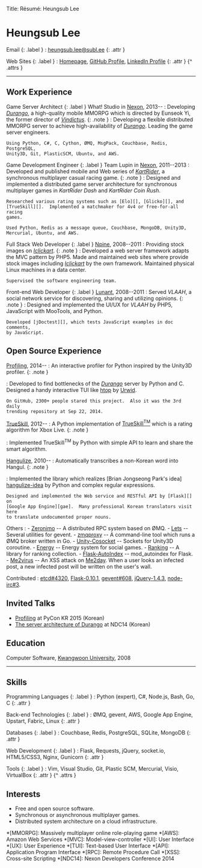 Title: Résumé: Heungsub Lee

Heungsub Lee
============

Email {: .label }
: [heungsub.lee@subl.ee](mailto:heungsub.lee@subl.ee)
  {: .attr }

Web Sites {: .label }
: [Homepage](/), [GitHub Profile](https://github.com/sublee),
  [LinkedIn Profile](https://linkedin.com/in/sublee)
  {: .attr }
{^ .attrs }

---

Work Experience
---------------

Game Server Architect {: .label }
What! Studio in [Nexon][], 2013--
:   Developing <cite>[Durango][]</cite>, a high-quality mobile MMORPG which is
    directed by Eunseok Yi, the former director of <cite>[Vindictus][]</cite>.
    {: .note }
:   Developing a flexible distributed MMORPG server to achieve
    high-availability of <cite>[Durango][]</cite>.  Leading the game server
    engineers.

    Using Python, C#, C, Cython, ØMQ, MsgPack, Couchbase, Redis, PostgreSQL,
    Unity3D, Git, PlasticSCM, Ubuntu, and AWS.

Game Development Engineer {: .label }
Team Lupin in [Nexon][], 2011--2013
:   Developed and published mobile and Web series of
    <cite>[KartRider][]</cite>, a synchronous multiplayer casual racing game.
    {: .note }
:   Designed and implemented a distributed game server architecture for
    synchronous multiplayer games in <cite>KartRider Dash</cite> and
    <cite>KartRider Coin Rush</cite>.

    Researched various rating systems such as [Elo][], [Glicko][], and
    [TrueSkill][].  Implemented a matchmaker for 4v4 or free-for-all racing
    games.

    Used Python, Redis as a message queue, Couchbase, MongoDB, Unity3D,
    Mercurial, Ubuntu, and AWS.

Full Stack Web Developer {: .label }
[Npine][], 2008--2011
:   Providing stock images on <cite>[Iclickart][]</cite>.
    {: .note }
:   Developed a web server framework adapts the MVC pattern by PHP5.  Made and
    maintained web sites where provide stock images including
    <cite>[Iclickart][]</cite> by the own framework.  Maintained physical Linux
    machines in a data center.

    Supervised the software engineering team.

Front-end Web Developer {: .label }
[Lunant][], 2008--2011
:   Served <cite>VLAAH</cite>, a social network service for discovering,
    sharing and utilizing opinions.
    {: .note }
:   Designed and implemented the UI/UX for <cite>VLAAH</cite> by PHP5,
    JavaScript with MooTools, and Python.

    Developed [jDoctest][], which tests JavaScript examples in doc comments,
    by JavaScript.

Open Source Experience
----------------------

[Profiling][], 2014--
:   An interactive profiler for Python inspired by the Unity3D profiler.
    {: .note }

:   Developed to find bottlenecks of the <cite>[Durango][]</cite> server by
    Python and C.  Designed a handy interactive TUI like [htop][] by [Urwid][].

    On GitHub, 2300+ people stared this project.  Also it was the 3rd daily
    trending repository at Sep 22, 2014.

[TrueSkill][trueskill-py], 2012--
:   A Python implementation of [TrueSkill<sup>TM</sup>][trueskill] which is a
    rating algorithm for Xbox Live.
    {: .note }

:   Implemented TrueSkill<sup>TM</sup> by Python with simple API to learn and
    share the smart algorithm.

[Hangulize][], 2010--
:   Automatically transcribes a non-Korean word into Hangul.
    {: .note }

:   Implemented the library which realizes [Brian Jongseong Park's idea]
    [hangulize-idea] by Python and complex regular expressions.

    Designed and implemented the Web service and RESTful API by [Flask][] on
    [Google App Engine][gae].  Many professional Korean translators visit here
    to translate undocumented proper nouns.

Others
:   - [Zeronimo][] -- A distributed RPC system based on ØMQ.
    - [Lets][] -- Several utilities for gevent.
    - [zmqproxy][] -- A command-line tool which runs a ØMQ broker
                      written in Go.
    - [Unity-Cosocket][] -- Sockets for Unity3D coroutine.
    - [Energy][] -- Energy system for social games.
    - [Ranking][] -- A library for ranking collection.
    - [Flask-AutoIndex][] -- mod_autoindex for Flask.
    - [Me2virus][] -- An XSS attack on [Me2day][].  When a user looks an
                      infected post, a new infected post will be written on the
                      user's wall.

Contributed
:   [etcd#4320](https://github.com/coreos/etcd/pull/4320),
    [Flask-0.10.1](https://github.com/mitsuhiko/flask/commit/6fca662),
    [gevent#608](https://github.com/gevent/gevent/pull/608),
    [jQuery-1.4.3](https://blog.jquery.com/2010/10/16/jquery-143-released/),
    [node-irc#3](https://github.com/martynsmith/node-irc/pull/3).

Invited Talks
-------------

- [Profiling][pyconkr2015-slide] at PyCon KR 2015 (Korean)
- [The server architecture of Durango][ndc14-slide] at NDC14 (Korean)

Education
---------

Computer Software, [Kwangwoon University][kw], 2008

---

Skills
------

Programming Languages {: .label }
: Python (expert), C#, Node.js, Bash, Go, C
  {: .attr }

Back-end Technologies {: .label }
: ØMQ, gevent, AWS, Google App Engine, Upstart, Fabric, Linux
  {: .attr }

Databases {: .label }
: Couchbase, Redis, PostgreSQL, SQLite, MongoDB
  {: .attr }

Web Development {: .label }
: Flask, Requests, jQuery, socket.io, HTML5/CSS3, Nginx, Gunicorn
  {: .attr }

Tools {: .label }
: Vim, Visual Studio, Git, Plastic SCM, Mercurial, Visio, VirtualBox
  {: .attr }
{^ .attrs }

Interests
---------

- Free and open source software.
- Synchronous or asynchronous multiplayer games.
- Distributed system architecture on a cloud infrastructure.

[profiling]: https://github.com/what-studio/profiling
[htop]: http://hisham.hm/htop
[urwid]: http://urwid.org/
[trueskill-py]: http://trueskill.org/
[trueskill]: http://research.microsoft.com/en-us/projects/trueskill/
[hangulize]: http://hangulize.org/
[hangulize-idea]: http://iceager.egloos.com/2610028
[energy]: http://pythonhosted.org/energy
[ranking]: http://pythonhosted.org/ranking
[flask-autoindex]: http://pythonhosted.org/Flask-AutoIndex
[zeronimo]: https://github.com/sublee/zeronimo
[lets]: https://github.com/sublee/lets
[unity-cosocket]: https://github.com/sublee/unity-cosocket
[zmqproxy]: https://github.com/sublee/zmqproxy
[jdoctest]: http://lunant.net/jdoctest
[me2virus]: https://github.com/sublee/me2virus
[me2day]: http://en.wikipedia.org/wiki/Me2day
[flask]: http://flask.pocoo.org/
[gae]: https://cloud.google.com/appengine
[nexon]: http://company.nexon.com/eng
[durango]: http://durango.nexon.com/
[vindictus]: http://en.wikipedia.org/wiki/Vindictus
[kartrider]: http://kart.nexon.com/
[elo]: http://en.wikipedia.org/wiki/Elo_rating_system
[glicko]: http://en.wikipedia.org/wiki/Glicko_rating_system
[npine]: http://en.npine.com/
[iclickart]: http://iclickart.co.kr/
[lunant]: http://lunant.net/
[pyconkr2015-slide]: http://www.slideshare.net/sublee/profiling-52226374
[ndc14-slide]: http://www.slideshare.net/sublee/spof-mmorpg
[kw]: http://www.kw.ac.kr/

*[MMORPG]: Massively multiplayer online role-playing game
*[AWS]: Amazon Web Services
*[MVC]: Model-view-controller
*[UI]: User Interface
*[UX]: User Experience
*[TUI]: Text-based User Interface
*[API]: Application Program Interface
*[RPC]: Remote Procedure Call
*[XSS]: Cross-site Scripting
*[NDC14]: Nexon Developers Conference 2014
